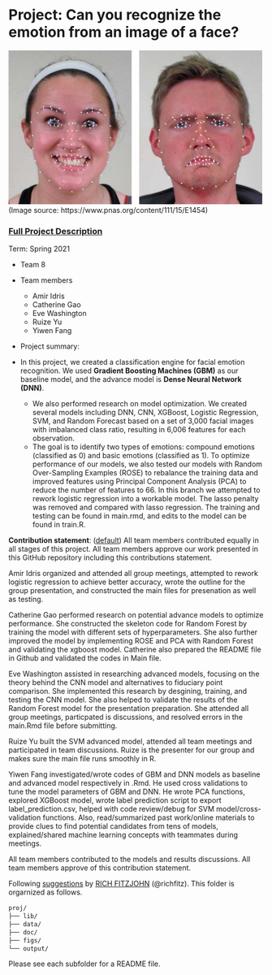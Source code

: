# Project: Can you recognize the emotion from an image of a face? 
<img src="figs/CE.jpg" alt="Compound Emotions" width="500"/>
(Image source: https://www.pnas.org/content/111/15/E1454)

### [Full Project Description](doc/project3_desc.md)

Term: Spring 2021

+ Team 8
+ Team members
    + Amir Idris
    + Catherine Gao
    + Eve Washington
    + Ruize Yu
    + Yiwen Fang

+ Project summary: 
+ In this project, we created a classification engine for facial emotion recognition. We used **Gradient Boosting Machines (GBM)** as our baseline model, and the advance model is **Dense Neural Network (DNN)**. 
  + We also performed research on model optimization. We created several models including DNN, CNN, XGBoost, Logistic Regression, SVM, and Random Forecast based on a set of 3,000 facial images with imbalanced class ratio, resulting in 6,006 features for each observation. 
  + The goal is to identify two types of emotions: compound emotions (classified as 0) and basic emotions (classified as 1). To optimize performance of our models, we also tested our models with Random Over-Sampling Examples (ROSE) to rebalance the training data and improved features using Principal Component Analysis (PCA) to reduce the number of features to 66. 
In this branch we attempted to rework logistic regression into a workable model. The lasso penalty was removed and compared with lasso regression. The training and testing can be found in main.rmd, and edits to the model can be found in train.R. 
	
**Contribution statement**: ([default](doc/a_note_on_contributions.md)) All team members contributed equally in all stages of this project. All team members approve our work presented in this GitHub repository including this contributions statement.

Amir Idris organized and attended all group meetings, attempted to rework logistic regression to achieve better accuracy, wrote the outline for the group presentation, and constructed the main files for presenation as well as testing.

Catherine Gao performed research on potential advance models to optimize performance. She constructed the skeleton code for Random Forest by training the model with different sets of hyperparameters. She also further improved the model by implementing ROSE and PCA with Random Forest and validating the xgboost model. Catherine also prepared the README file in Github and validated the codes in Main file.

Eve Washington assisted in researching advanced models, focusing on the theory behind the CNN model and alternatives to fiduciary point comparison. She implemented this research by desgining, training, and testing the CNN model. She also helped to validate the results of the Random Forest model for the presentation preparation. She attended all group meetings, particpated is discussions, and resolved errors in the main.Rmd file before submitting.

Ruize Yu built the SVM advanced model, attended all team meetings and participated in team discussions. Ruize is the presenter for our group and makes sure the main file runs smoothly in R.

Yiwen Fang investigated/wrote codes of GBM and DNN models as baseline and advanced model respectively in .Rmd. He used cross validations to tune the model parameters of GBM and DNN. He wrote PCA functions, explored XGBoost model, wrote label prediction script to export label_prediction.csv, helped with code review/debug for SVM model/cross-validation functions. Also, read/summarized past work/online materials to provide clues to find potential candidates from tens of models, explained/shared machine learning concepts with teammates during meetings.

All team members contributed to the models and results discussions. All team members approve of this contribution statement.

Following [suggestions](http://nicercode.github.io/blog/2013-04-05-projects/) by [RICH FITZJOHN](http://nicercode.github.io/about/#Team) (@richfitz). This folder is orgarnized as follows.

```
proj/
├── lib/
├── data/
├── doc/
├── figs/
└── output/
```

Please see each subfolder for a README file.
